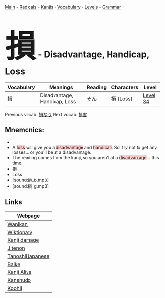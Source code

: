 <style> bigfont {font-size: 100px}</style>
[Main](../README.md) -
[Radicals](../radicals.md) -
[Kanjis](../kanjis.md) -
[Vocabulary](../vocabulary.md) -
[Levels](../levels.md) -
[Grammar](../grammar.md)
# <bigfont> 損</bigfont> - Disadvantage, Handicap, Loss 

| Vocabulary | Meanings | Reading | Characters | Level |
| --- | --- | --- | --- | --- |
| 損 | Disadvantage, Handicap, Loss | そん |  [損](../kanjis/損.md) (Loss) | [Level 34](../levels/wk_level34.md) |

Previous vocab: [損なう](損なう.md) Next vocab: [損害](損害.md) 

## Mnemonics:

* 
* A <span style="background-color:#ffcccb"> loss</span> will give you a <span style="background-color:#ffcccb"> disadvantage</span> and <span style="background-color:#ffcccb"> handicap</span>. So, try not to get any losses... or you'll be at a disadvantage.
* The reading comes from the kanji, so you aren't at a <span style="background-color:#ffcccb"> disadvantage</span>... this time.
* 損
* Loss
* [sound:損_b.mp3]
* [sound:損_g.mp3]


## Links 

| Webpage |
| --- |
| [Wanikani          ](https://www.wanikani.com/kanji/損) |
| [Wiktionary        ](https://en.wiktionary.org/wiki/損) |
| [Kanji damage      ](http://www.kanjidamage.com/kanji/search?utf8=✓&q=損) |
| [Jitenon           ](https://jitenon.com/kanji/損) |
| [Tanoshii japanese ](https://www.tanoshiijapanese.com/dictionary/kanji.cfm?k=損) |
| [Baike             ](https://baike.baidu.com/item/損) |
| [Kanji Alive       ](https://app.kanjialive.com/損) |
| [Kanshudo          ](https://www.kanshudo.com/searchmn?q=損) |
| [Koohii            ](https://kanji.koohii.com/study/kanji/損) |
